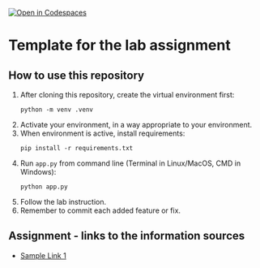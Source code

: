 [![Open in Codespaces](https://classroom.github.com/assets/launch-codespace-2972f46106e565e64193e422d61a12cf1da4916b45550586e14ef0a7c637dd04.svg)](https://classroom.github.com/open-in-codespaces?assignment_repo_id=19300195)
# Template for the lab assignment

## How to use this repository

1. After cloning this repository, create the virtual environment first:
   ```
   python -m venv .venv
   ```
1. Activate your environment, in a way appropriate to your environment.
1. When environment is active, install requirements:
   ``` 
   pip install -r requirements.txt
   ```
1. Run `app.py` from command line (Terminal in Linux/MacOS, CMD in Windows):
   ```
   python app.py
   ```
1. Follow the lab instruction.
1. Remember to commit each added feature or fix.

## Assignment - links to the information sources

- [Sample Link 1](https://pwr.edu.pl)
